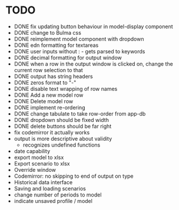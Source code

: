# TODO

* DONE fix updating button behaviour in model-display component
* DONE change to Bulma css
* DONE reimplement model component with dropdown
* DONE edn formatting for textareas
* DONE user inputs without : - gets parsed to keywords
* DONE decimal formatting for output window
* DONE when a row in the output window is clicked on, change the current row selection to that
* DONE output has string headers
* DONE zeros format to "-"
* DONE disable text wrapping of row names
* DONE Add a new model row
* DONE Delete model row
* DONE implement re-ordering
* DONE change tabulate to take row-order from app-db
* DONE dropdown should be fixed width
* DONE delete buttons should be far right
* fix codemirror it actually works
* output is more descriptive about validity
  * recognizes undefined functions
* date capability
* export model to xlsx
* Export scenario to xlsx
* Override window
* Codemirror: no skipping to end of output on type
* Historical data interface
* Saving and loading scenarios
* change number of periods to model
* indicate unsaved profile / model
